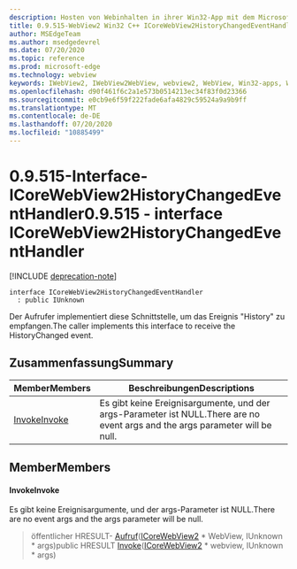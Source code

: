 ```yaml
---
description: Hosten von Webinhalten in ihrer Win32-App mit dem Microsoft Edge WebView2-Steuerelement
title: 0.9.515-WebView2 Win32 C++ ICoreWebView2HistoryChangedEventHandler
author: MSEdgeTeam
ms.author: msedgedevrel
ms.date: 07/20/2020
ms.topic: reference
ms.prod: microsoft-edge
ms.technology: webview
keywords: IWebView2, IWebView2WebView, webview2, WebView, Win32-apps, Win32, Edge, ICoreWebView2, ICoreWebView2Controller, Browser-Steuerelement, Edge-HTML
ms.openlocfilehash: d90f461f6c2a1e573b0514213ec34f83f0d23366
ms.sourcegitcommit: e0cb9e6f59f222fade6afa4829c59524a9a9b9ff
ms.translationtype: MT
ms.contentlocale: de-DE
ms.lasthandoff: 07/20/2020
ms.locfileid: "10885499"
---
```

# <span data-ttu-id="9b682-104">0.9.515-Interface-ICoreWebView2HistoryChangedEventHandler</span><span class="sxs-lookup"><span data-stu-id="9b682-104">0.9.515 - interface ICoreWebView2HistoryChangedEventHandler</span></span> 

[!INCLUDE [deprecation-note](../../includes/deprecation-note.md)]

```
interface ICoreWebView2HistoryChangedEventHandler
  : public IUnknown
```

<span data-ttu-id="9b682-105">Der Aufrufer implementiert diese Schnittstelle, um das Ereignis "History" zu empfangen.</span><span class="sxs-lookup"><span data-stu-id="9b682-105">The caller implements this interface to receive the HistoryChanged event.</span></span>

## <span data-ttu-id="9b682-106">Zusammenfassung</span><span class="sxs-lookup"><span data-stu-id="9b682-106">Summary</span></span>

 <span data-ttu-id="9b682-107">Member</span><span class="sxs-lookup"><span data-stu-id="9b682-107">Members</span></span>                        | <span data-ttu-id="9b682-108">Beschreibungen</span><span class="sxs-lookup"><span data-stu-id="9b682-108">Descriptions</span></span>
--------------------------------|---------------------------------------------
[<span data-ttu-id="9b682-109">Invoke</span><span class="sxs-lookup"><span data-stu-id="9b682-109">Invoke</span></span>](#invoke) | <span data-ttu-id="9b682-110">Es gibt keine Ereignisargumente, und der args-Parameter ist NULL.</span><span class="sxs-lookup"><span data-stu-id="9b682-110">There are no event args and the args parameter will be null.</span></span>

## <span data-ttu-id="9b682-111">Member</span><span class="sxs-lookup"><span data-stu-id="9b682-111">Members</span></span>

#### <span data-ttu-id="9b682-112">Invoke</span><span class="sxs-lookup"><span data-stu-id="9b682-112">Invoke</span></span> 

<span data-ttu-id="9b682-113">Es gibt keine Ereignisargumente, und der args-Parameter ist NULL.</span><span class="sxs-lookup"><span data-stu-id="9b682-113">There are no event args and the args parameter will be null.</span></span>

> <span data-ttu-id="9b682-114">öffentlicher HRESULT- [Aufruf](#invoke)([ICoreWebView2](icorewebview2.md) \* WebView, IUnknown \* args)</span><span class="sxs-lookup"><span data-stu-id="9b682-114">public HRESULT [Invoke](#invoke)([ICoreWebView2](icorewebview2.md) \* webview, IUnknown \* args)</span></span>

